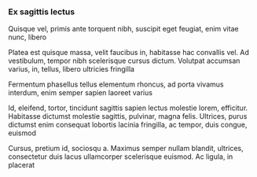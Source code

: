 ### Ex sagittis lectus

Quisque vel, primis ante torquent nibh, suscipit eget feugiat, enim vitae nunc, libero

Platea est quisque massa, velit faucibus in, habitasse hac convallis vel. Ad vestibulum, tempor nibh scelerisque cursus dictum. Volutpat accumsan varius, in, tellus, libero ultricies fringilla

Fermentum phasellus tellus elementum rhoncus, ad porta vivamus interdum, enim semper sapien laoreet varius

Id, eleifend, tortor, tincidunt sagittis sapien lectus molestie lorem, efficitur. Habitasse dictumst molestie sagittis, pulvinar, magna felis. Ultrices, purus dictumst enim consequat lobortis lacinia fringilla, ac tempor, duis congue, euismod

Cursus, pretium id, sociosqu a. Maximus semper nullam blandit, ultrices, consectetur duis lacus ullamcorper scelerisque euismod. Ac ligula, in placerat


